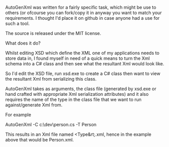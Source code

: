 AutoGenXml was written for a fairly specific task, which might be use to others (or ofcourse you can fork/copy it in anyway you want to match your requirements. I thought I'd place it on github in case anyone had a use for such a tool.

The source is released under the MIT license.

What does it do?

Whilst editing XSD which define the XML one of my applications needs to store data in, I found myself in need of a quick means to turn the Xml schema into a C# class and then see what the resultant Xml would look like.

So I'd edit the XSD file, run xsd.exe to create a C# class then want to view the resultant Xml from serializing this class.

AutoGenXml takes as arguments, the class file (generated by xsd.exe or hand crafted with appropriate Xml serialization attributes) and it also requires the name of the type in the class file that we want to run against/generate Xml from.

For example

AutoGenXml -C c:\dev\person.cs -T Person

This results in an Xml file named &lt;Type&rt;.xml, hence in the example above that would be Person.xml.

